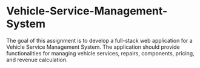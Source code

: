 # Vehicle-Service-Management-System
The goal of this assignment is to develop a full-stack web application for a Vehicle Service  Management System. The application should provide functionalities for managing vehicle  services, repairs, components, pricing, and revenue calculation.
